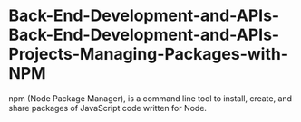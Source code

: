 # Back-End-Development-and-APIs-Back-End-Development-and-APIs-Projects-Managing-Packages-with-NPM
npm (Node Package Manager), is a command line tool to install, create, and share packages of JavaScript code written for Node.
